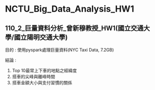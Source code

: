 # NCTU_Big_Data_Analysis_HW1
## 110_2_巨量資料分析_曾新穆教授_HW1(國立交通大學/國立陽明交通大學)
目的 :  使用pyspark處理巨量資料(NYC Taxi Data, 7.2GB)  

結論 :  
1. Top 10最常上下車的地點之經緯度
2. 搭車的尖峰與離峰時間
3. 搭車金額大小與支付習慣的關係

